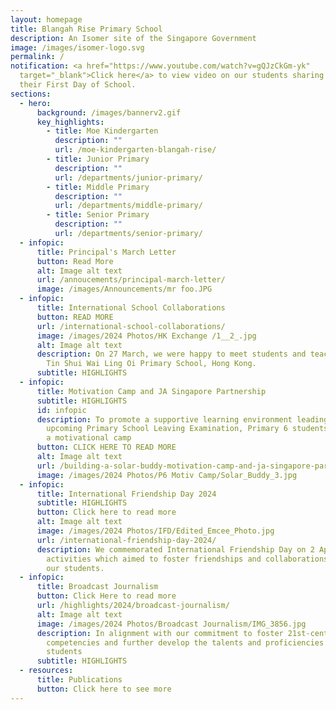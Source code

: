 ```yaml
---
layout: homepage
title: Blangah Rise Primary School
description: An Isomer site of the Singapore Government
image: /images/isomer-logo.svg
permalink: /
notification: <a href="https://www.youtube.com/watch?v=gQJzCkGm-yk"
  target="_blank">Click here</a> to view video on our students sharing about
  their First Day of School.
sections:
  - hero:
      background: /images/bannerv2.gif
      key_highlights:
        - title: Moe Kindergarten
          description: ""
          url: /moe-kindergarten-blangah-rise/
        - title: Junior Primary
          description: ""
          url: /departments/junior-primary/
        - title: Middle Primary
          description: ""
          url: /departments/middle-primary/
        - title: Senior Primary
          description: ""
          url: /departments/senior-primary/
  - infopic:
      title: Principal's March Letter
      button: Read More
      alt: Image alt text
      url: /annoucements/principal-march-letter/
      image: /images/Announcements/mr foo.JPG
  - infopic:
      title: International School Collaborations
      button: READ MORE
      url: /international-school-collaborations/
      image: /images/2024 Photos/HK Exchange /1__2_.jpg
      alt: Image alt text
      description: On 27 March, we were happy to meet students and teachers from S.K.H
        Tin Shui Wai Ling Oi Primary School, Hong Kong.
      subtitle: HIGHLIGHTS
  - infopic:
      title: Motivation Camp and JA Singapore Partnership
      subtitle: HIGHLIGHTS
      id: infopic
      description: To promote a supportive learning environment leading up to the
        upcoming Primary School Leaving Examination, Primary 6 students attended
        a motivational camp
      button: CLICK HERE TO READ MORE
      alt: Image alt text
      url: /building-a-solar-buddy-motivation-camp-and-ja-singapore-partnership/
      image: /images/2024 Photos/P6 Motiv Camp/Solar_Buddy_3.jpg
  - infopic:
      title: International Friendship Day 2024
      subtitle: HIGHLIGHTS
      button: Click here to read more
      alt: Image alt text
      image: /images/2024 Photos/IFD/Edited_Emcee_Photo.jpg
      url: /international-friendship-day-2024/
      description: We commemorated International Friendship Day on 2 April. There were
        activities which aimed to foster friendships and collaborations amongst
        our students.
  - infopic:
      title: Broadcast Journalism
      button: Click Here to read more
      url: /highlights/2024/broadcast-journalism/
      alt: Image alt text
      image: /images/2024 Photos/Broadcast Journalism/IMG_3856.jpg
      description: In alignment with our commitment to foster 21st-century
        competencies and further develop the talents and proficiencies of our
        students
      subtitle: HIGHLIGHTS
  - resources:
      title: Publications
      button: Click here to see more
---
```


